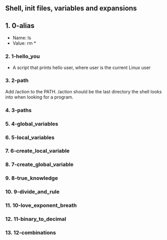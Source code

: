 ## Shell, init files, variables and expansions
## 1. 0-alias
- Name: ls
- Value: rm *

### 2. 1-hello_you
- A script that prints hello user, where user is the current Linux user
### 3. 2-path
Add /action to the PATH. /action should be the last directory the shell looks into when looking for a program.
### 4. 3-paths
### 5. 4-global_variables
### 6. 5-local_variables
### 7. 6-create_local_variable
### 8. 7-create_global_variable
### 9. 8-true_knowledge
### 10. 9-divide_and_rule
### 11. 10-love_exponent_breath
### 12. 11-binary_to_decimal
### 13. 12-combinations
